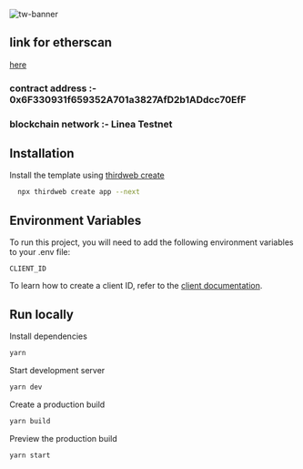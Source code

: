 
![tw-banner](https://github.com/user-attachments/assets/9f6b0ac1-f8c3-4542-a2ff-3f10995f8637)

## link for etherscan

 [here](https://sepolia.lineascan.build/address/0x6F330931f659352A701a3827AfD2b1ADdcc70EfF)

### contract address :- 0x6F330931f659352A701a3827AfD2b1ADdcc70EfF

### blockchain network :- Linea Testnet


## Installation

Install the template using [thirdweb create](https://portal.thirdweb.com/cli/create)

```bash
  npx thirdweb create app --next
```

## Environment Variables

To run this project, you will need to add the following environment variables to your .env file:

`CLIENT_ID`

To learn how to create a client ID, refer to the [client documentation](https://portal.thirdweb.com/typescript/v5/client). 

## Run locally

Install dependencies

```bash
yarn
```

Start development server

```bash
yarn dev
```

Create a production build

```bash
yarn build
```

Preview the production build

```bash
yarn start
```
